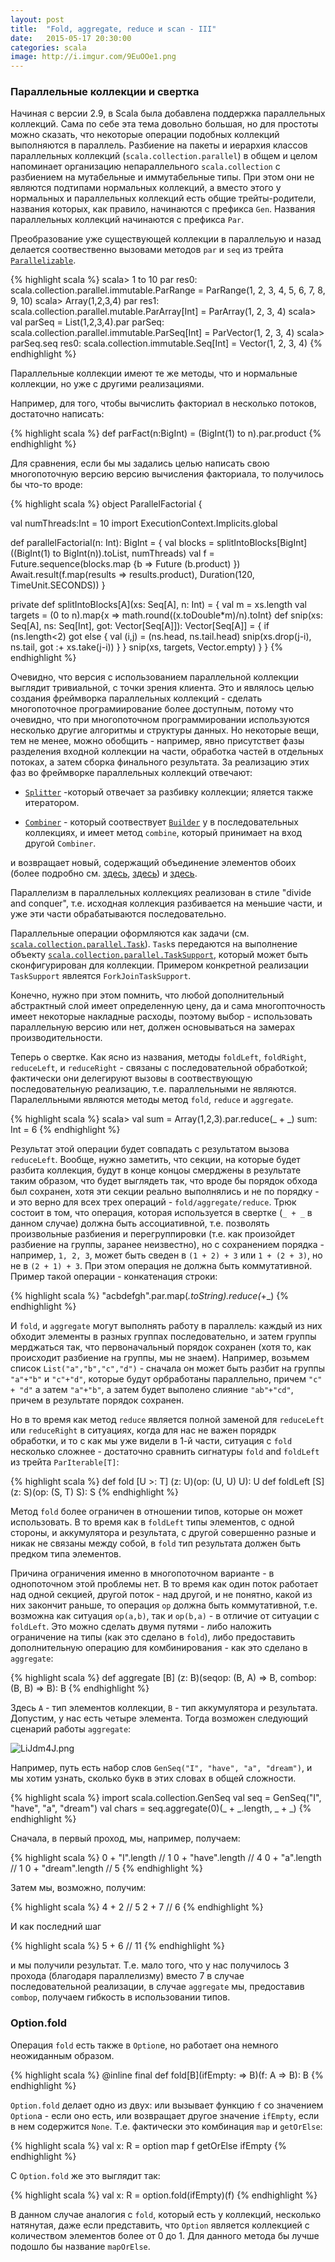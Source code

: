 ```yaml
---
layout: post
title:  "Fold, aggregate, reduce и scan - III"
date:   2015-05-17 20:30:00
categories: scala
image: http://i.imgur.com/9EuOOe1.png
---
```


<script type="text/javascript" src="http://cdn.mathjax.org/mathjax/latest/MathJax.js?config=TeX-AMS-MML_HTMLorMML"></script>

### Параллельные коллекции и свертка

Начиная с версии 2.9, в Scala была добавлена поддержка параллельных коллекций. Сама по себе эта тема довольно большая, но для простоты можно сказать, что некоторые операции подобных коллекций выполняются в параллель. Разбиение на пакеты и иерархия классов параллельных коллекций (`scala.collection.parallel`) в общем и целом напоминает организацию непараллельного `scala.collection` с разбиением на мутабельные и иммутабельные типы. При этом они не являются подтипами нормальных коллекций, а вместо этого у нормальных и параллельных коллекций есть общие трейты-родители, названия которых, как правило, начинаются с префикса `Gen`. Названия параллельных коллекций начинаются с префикса `Par`.

Преобразование уже существующей коллекции в параллельую и назад делается соотвественно вызовами методов `par` и `seq` из трейта [`Parallelizable`](http://www.scala-lang.org/api/2.11.5/index.html#scala.collection.Parallelizable). 

{% highlight scala %}
scala> 1 to 10 par
res0: scala.collection.parallel.immutable.ParRange = ParRange(1, 2, 3, 4, 5, 6, 7,
8, 9, 10)
scala> Array(1,2,3,4) par
res1: scala.collection.parallel.mutable.ParArray[Int] = ParArray(1, 2, 3, 4)
scala> val parSeq = List(1,2,3,4).par
parSeq: scala.collection.parallel.immutable.ParSeq[Int] = ParVector(1, 2, 3, 4)
scala> parSeq.seq
res0: scala.collection.immutable.Seq[Int] = Vector(1, 2, 3, 4)
{% endhighlight %}


Параллельные коллекции имеют те же методы, что и нормальные коллекции, но уже с другими реализациями. 

Например, для того, чтобы вычислить факториал в несколько потоков, достаточно написать:

{% highlight scala %}
def parFact(n:BigInt) = (BigInt(1) to n).par.product
{% endhighlight %}

Для сравнения, если бы мы задались целью написать свою многопоточную версию версию вычисления факториала, то получилось бы что-то вроде:

{% highlight scala %}
object ParallelFactorial {

  val numThreads:Int = 10
  import ExecutionContext.Implicits.global

  def parallelFactorial(n: Int): BigInt = {
    val blocks = splitIntoBlocks[BigInt]((BigInt(1) to BigInt(n)).toList, numThreads)
    val f = Future.sequence(blocks.map {b => Future (b.product) })
    Await.result(f.map(results => results.product), Duration(120, TimeUnit.SECONDS))
  }

  private def splitIntoBlocks[A](xs: Seq[A], n: Int) = {
    val m = xs.length
    val targets = (0 to n).map{x => math.round((x.toDouble*m)/n).toInt}
    def snip(xs: Seq[A], ns: Seq[Int], got: Vector[Seq[A]]): Vector[Seq[A]] = {
      if (ns.length<2) got
      else {
        val (i,j) = (ns.head, ns.tail.head)
        snip(xs.drop(j-i), ns.tail, got :+ xs.take(j-i))
      }
    }
    snip(xs, targets, Vector.empty)
  }
}
{% endhighlight %}
 

Очевидно, что версия с использованием параллельной коллекции выглядит тривиальной, с точки зрения клиента. Это и являлось целью создания фреймворка параллельных коллекций - сделать многопоточное програмиирование более доступным, потому что очевидно, что при многопоточном программировании используются несколько другие алгоритмы и структуры данных. Но некоторые вещи, тем не менее, можно обобщить - например, явно присутствет фазы разделения входной коллекции на части, обработка частей в отдельных потоках, а затем сборка финального результата. За реализацию этих фаз во фреймворке параллельных коллекций отвечают: 

* [`Splitter`](http://www.scala-lang.org/api/2.11.5/index.html#scala.collection.parallel.Splitter)  -который отвечает за разбивку коллекции; яляется также итератором.

* [`Combiner`](http://www.scala-lang.org/api/2.11.5/index.html#scala.collection.parallel.Combiner) - который соотвествует [`Builder`](http://www.scala-lang.org/api/2.11.5/index.html#scala.collection.mutable.Builder) у в последовательных коллекциях, и имеет метод `combine`, который принимает на вход другой `Combiner`.

и возвращает новый, содержащий объединение элементов обоих (более подробно см. [здесь](http://docs.scala-lang.org/overviews/parallel-collections/overview.html), [здесь](http://www.scala-lang.org/api/2.11.5/index.html#scala.collection.parallel.ParIterable)) и [здесь](http://infoscience.epfl.ch/record/150220/files/pc.pdf).

Параллелизм в параллельных коллекциях реализован в стиле "divide and conquer", т.е. исходная коллекция разбивается на меньшие части, и уже эти части обрабатываются последовательно.

Параллельные операции оформляются как задачи (см. [`scala.collection.parallel.Task`](http://www.scala-lang.org/api/2.11.5/index.html#scala.collection.parallel.Task)). `Task`s передаются на выполнение объекту [`scala.collection.parallel.TaskSupport`](http://www.scala-lang.org/api/2.11.5/index.html#scala.collection.parallel.TaskSupport), который может быть сконфигурирован для коллекции. Примером конкретной реализации `TaskSupport` явлеятся `ForkJoinTaskSupport`.

Конечно, нужно при этом помнить, что любой дополнительный абстрактный слой имеет определенную цену, да и сама многопточность имеет некоторые накладные расходы, поэтому выбор  - использовать параллельную версию или нет, должен основываться на замерах производительности.

Теперь о свертке. Как ясно из названия, методы `foldLeft`, `foldRight`, `reduceLeft`, и `reduceRight` - связаны с последовательной обработкой; фактически они делегируют вызовы в соотвествующую последовательную реализацию, т.е. параллельными не являются. Паралелльными являются методы   метод `fold`, `reduce` и `aggregate`. 

{% highlight scala %}
scala> val sum = Array(1,2,3).par.reduce(_ + _)
sum: Int = 6
{% endhighlight %}

Результат этой операции будет совпадать с результатом вызова `reduceLeft`. Вообще, нужно заметить, что секции, на которые будет разбита коллекция, будут в конце концоы смерджены в результате таким образом, что будет выглядеть так, что вроде бы порядок обхода был сохранен, хотя эти секции реально выполнялись и не по порядку - и это верно для всех трех операций - `fold/aggregate/reduce`. Трюк состоит в том, что операция, которая используется в свертке (`_ + _` в данном случае) должна быть ассоциативной, т.е. позволять произвольные разбиения и перегруппировки (т.е. как произойдет разбиение на группы, заранее неизвестно), но с сохранением порядка - например, `1, 2, 3`, может быть сведен в `(1 + 2) + 3` или `1 + (2 + 3)`, но не в `(2 + 1) + 3`. При этом операция не должна быть коммутативной. Пример такой операции - конкатенация строки:

{% highlight scala %}
"acbdefgh".par.map(_.toString).reduce(_+_)
{% endhighlight %}

И `fold`, и `aggregate` могут выполнять работу в параллель: каждый из них обходит элементы в разных группах последовательно, и затем группы мерджаться так, что первоначальный порядок сохранен (хотя то, как происходит разбиение на группы, мы не знаем).
Например, возьмем список `List("a","b","c","d")` - сначала он может быть разбит на группы `"a"+"b"` и `"c"+"d"`, которые будут орбработаны параллельно, причем `"c" + "d"` а затем `"a"+"b"`, а затем будет выполено слияние `"ab"+"cd"`, причем в результате порядок сохранен.

Но в то время как метод `reduce` является полной заменой для `reduceLeft` или `reduceRight` в ситуациях, когда для нас не важен порядрк обработки, и то с как мы уже видели в 1-й части, ситуация с `fold` несколько сложнее  - достаточно сравнить сигнатуры `fold` and `foldLeft` из трейта `ParIterable[T]`:

{% highlight scala %}
def fold [U >: T] (z: U)(op: (U, U) U): U
def foldLeft [S] (z: S)(op: (S, T) S): S
{% endhighlight %}

Метод `fold` более ограничен в отношении типов, которые он может использовать. В то время как в `foldLeft` типы элементов, с одной стороны, и аккумулятора и результата, с другой совершенно разные и никак не связаны между собой, в `fold` тип результата должен быть предком типа элементов. 

Причина ограничения именно в многопоточном варианте - в однопоточном этой проблемы нет. В то время как один поток работает над одной секцией, другой поток  - над другой, и не понятно, какой из них закончит раньше, то операция `op` должна быть коммутативной, т.е. возможна как ситуация `op(a,b)`, так и `op(b,a)` - в отличие от ситуации с `foldLeft`. Это можно сделать двумя путями - либо наложить ограничение на типы (как это сделано в `fold`), либо предоставить дополнительную операцию для комбинирования - как это сделано в `aggregate`:

{% highlight scala %}
def aggregate [B] (z: B)(seqop: (B, A) ⇒ B, combop: (B, B) ⇒ B): B
{% endhighlight %}

Здесь `A` - тип элементов коллекции, `B` - тип аккумулятора и результата. Допустим, у нас есть четыре элемента. Тогда возможен следующий сценарий работы `aggregate`:


![LiJdm4J.png](http://i.imgur.com/LiJdm4J.png)


Например, путь есть набор слов `GenSeq("I", "have", "a", "dream")`, и мы хотим узнать, сколько букв в этих словах в общей сложности.

{% highlight scala %}
import scala.collection.GenSeq
val seq = GenSeq("I", "have", "a", "dream")
val chars = seq.aggregate(0)(_ + _.length, _ + _)
{% endhighlight %}

Сначала, в первый проход, мы, например, получаем:

{% highlight scala %}
0 + "I".length       // 1
0 + "have".length    // 4
0 + "a".length       // 1
0 + "dream".length   // 5
{% endhighlight %}

Затем мы, возможно, получим:

{% highlight scala %}
4 + 2 // 5
2 + 7 // 6
{% endhighlight %}

И как последний шаг

{% highlight scala %}
5 + 6 // 11
{% endhighlight %}

и мы получили результат. Т.е. мало того, что у нас получилось 3 прохода (благодаря параллелизму) вместо 7 в случае последовательной реализации, в случае `aggregate` мы, предоставив `combop`, получаем гибкость в использовании типов.

### Option.fold

Операция `fold` есть также в `Option`е, но работает она немного неожиданным образом. 

{% highlight scala %}
@inline final def fold[B](ifEmpty: => B)(f: A => B): B
{% endhighlight %}

`Option.fold` делает одно из двух: или вызывает функцию `f` со значением `Option`а - если оно есть, или возвращает другое значение `ifEmpty`, если в нем содержится `None`. Т.е. фактически это комбинация `map` и `getOrElse`:

{% highlight scala %}
val x: R = option map f getOrElse ifEmpty
{% endhighlight %}

С `Option.fold` же это выглядит так:

{% highlight scala %}
val x: R = option.fold(ifEmpty)(f)
{% endhighlight %}

В данном случае аналогия с `fold`, который есть у коллекций, несколько натянутая, даже если представить, что `Option` является коллекцией с количеством элементов более от 0 до 1. Для данного метода бы лучше подошло бы название `mapOrElse`.

